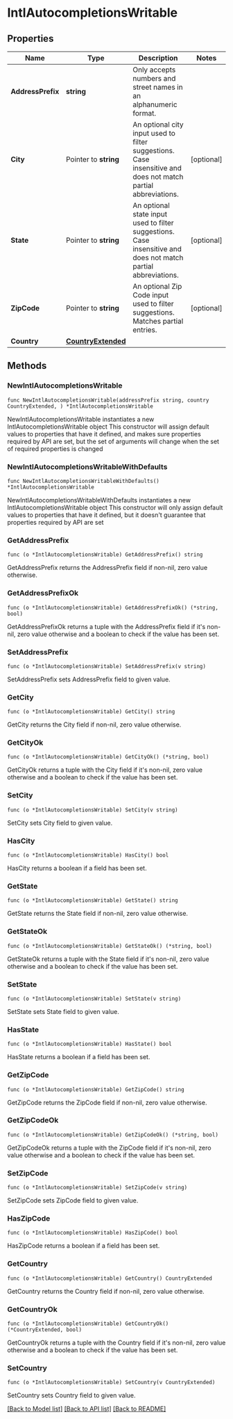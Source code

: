# IntlAutocompletionsWritable

## Properties

Name | Type | Description | Notes
------------ | ------------- | ------------- | -------------
**AddressPrefix** | **string** | Only accepts numbers and street names in an alphanumeric format.  | 
**City** | Pointer to **string** | An optional city input used to filter suggestions. Case insensitive and does not match partial abbreviations.  | [optional] 
**State** | Pointer to **string** | An optional state input used to filter suggestions. Case insensitive and does not match partial abbreviations.  | [optional] 
**ZipCode** | Pointer to **string** | An optional Zip Code input used to filter suggestions. Matches partial entries.  | [optional] 
**Country** | [**CountryExtended**](CountryExtended.md) |  | 

## Methods

### NewIntlAutocompletionsWritable

`func NewIntlAutocompletionsWritable(addressPrefix string, country CountryExtended, ) *IntlAutocompletionsWritable`

NewIntlAutocompletionsWritable instantiates a new IntlAutocompletionsWritable object
This constructor will assign default values to properties that have it defined,
and makes sure properties required by API are set, but the set of arguments
will change when the set of required properties is changed

### NewIntlAutocompletionsWritableWithDefaults

`func NewIntlAutocompletionsWritableWithDefaults() *IntlAutocompletionsWritable`

NewIntlAutocompletionsWritableWithDefaults instantiates a new IntlAutocompletionsWritable object
This constructor will only assign default values to properties that have it defined,
but it doesn't guarantee that properties required by API are set

### GetAddressPrefix

`func (o *IntlAutocompletionsWritable) GetAddressPrefix() string`

GetAddressPrefix returns the AddressPrefix field if non-nil, zero value otherwise.

### GetAddressPrefixOk

`func (o *IntlAutocompletionsWritable) GetAddressPrefixOk() (*string, bool)`

GetAddressPrefixOk returns a tuple with the AddressPrefix field if it's non-nil, zero value otherwise
and a boolean to check if the value has been set.

### SetAddressPrefix

`func (o *IntlAutocompletionsWritable) SetAddressPrefix(v string)`

SetAddressPrefix sets AddressPrefix field to given value.


### GetCity

`func (o *IntlAutocompletionsWritable) GetCity() string`

GetCity returns the City field if non-nil, zero value otherwise.

### GetCityOk

`func (o *IntlAutocompletionsWritable) GetCityOk() (*string, bool)`

GetCityOk returns a tuple with the City field if it's non-nil, zero value otherwise
and a boolean to check if the value has been set.

### SetCity

`func (o *IntlAutocompletionsWritable) SetCity(v string)`

SetCity sets City field to given value.

### HasCity

`func (o *IntlAutocompletionsWritable) HasCity() bool`

HasCity returns a boolean if a field has been set.

### GetState

`func (o *IntlAutocompletionsWritable) GetState() string`

GetState returns the State field if non-nil, zero value otherwise.

### GetStateOk

`func (o *IntlAutocompletionsWritable) GetStateOk() (*string, bool)`

GetStateOk returns a tuple with the State field if it's non-nil, zero value otherwise
and a boolean to check if the value has been set.

### SetState

`func (o *IntlAutocompletionsWritable) SetState(v string)`

SetState sets State field to given value.

### HasState

`func (o *IntlAutocompletionsWritable) HasState() bool`

HasState returns a boolean if a field has been set.

### GetZipCode

`func (o *IntlAutocompletionsWritable) GetZipCode() string`

GetZipCode returns the ZipCode field if non-nil, zero value otherwise.

### GetZipCodeOk

`func (o *IntlAutocompletionsWritable) GetZipCodeOk() (*string, bool)`

GetZipCodeOk returns a tuple with the ZipCode field if it's non-nil, zero value otherwise
and a boolean to check if the value has been set.

### SetZipCode

`func (o *IntlAutocompletionsWritable) SetZipCode(v string)`

SetZipCode sets ZipCode field to given value.

### HasZipCode

`func (o *IntlAutocompletionsWritable) HasZipCode() bool`

HasZipCode returns a boolean if a field has been set.

### GetCountry

`func (o *IntlAutocompletionsWritable) GetCountry() CountryExtended`

GetCountry returns the Country field if non-nil, zero value otherwise.

### GetCountryOk

`func (o *IntlAutocompletionsWritable) GetCountryOk() (*CountryExtended, bool)`

GetCountryOk returns a tuple with the Country field if it's non-nil, zero value otherwise
and a boolean to check if the value has been set.

### SetCountry

`func (o *IntlAutocompletionsWritable) SetCountry(v CountryExtended)`

SetCountry sets Country field to given value.



[[Back to Model list]](../README.md#documentation-for-models) [[Back to API list]](../README.md#documentation-for-api-endpoints) [[Back to README]](../README.md)


